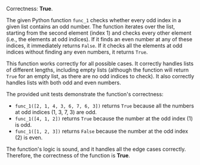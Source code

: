 Correctness: **True**.

The given Python function `func_1` checks whether every odd index in a given list contains an odd number. The function iterates over the list, starting from the second element (index 1) and checks every other element (i.e., the elements at odd indices). If it finds an even number at any of these indices, it immediately returns `False`. If it checks all the elements at odd indices without finding any even numbers, it returns `True`.

This function works correctly for all possible cases. It correctly handles lists of different lengths, including empty lists (although the function will return `True` for an empty list, as there are no odd indices to check). It also correctly handles lists with both odd and even numbers.

The provided unit tests demonstrate the function's correctness:

- `func_1([2, 1, 4, 3, 6, 7, 6, 3])` returns `True` because all the numbers at odd indices (1, 3, 7, 3) are odd.
- `func_1([4, 1, 2])` returns `True` because the number at the odd index (1) is odd.
- `func_1([1, 2, 3])` returns `False` because the number at the odd index (2) is even.

The function's logic is sound, and it handles all the edge cases correctly. Therefore, the correctness of the function is **True**.